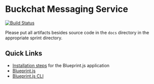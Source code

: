 # Buckchat Messaging Service

[![Build Status](https://travis-ci.org/CS506/fall2016-group1.svg?branch=master)](https://travis-ci.org/CS506/fall2016-group1)

Please put all artifacts besides source code in the `docs` directory in the appropriate sprint directory.

## Quick Links

* [Installation steps](https://github.com/CS506/fall2016-group1/wiki/Installation-Steps) for the Blueprint.js application
* [Blueprint.js](https://github.com/onehilltech/blueprint)
* [Blueprint.js CLI](https://github.com/onehilltech/blueprint-cli)
